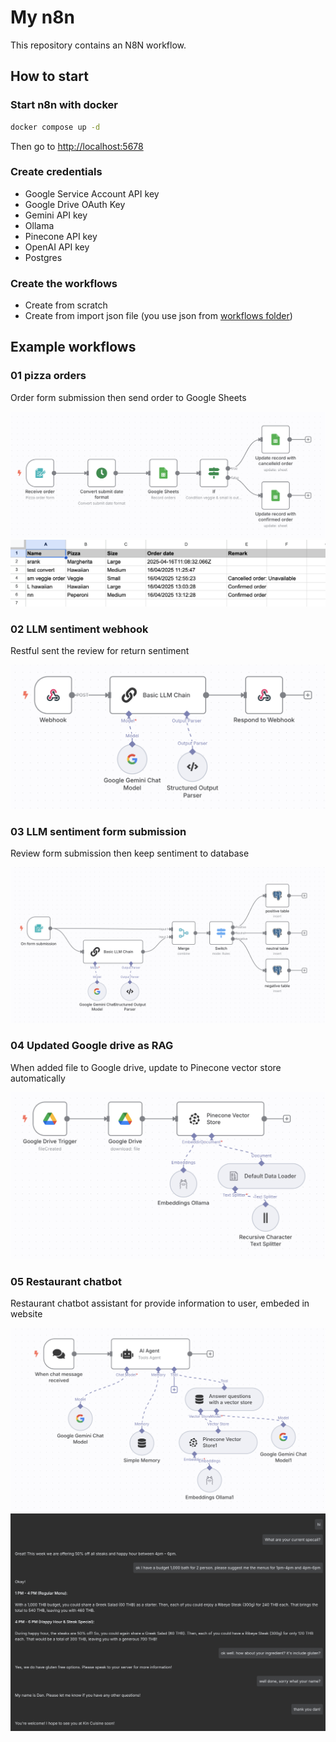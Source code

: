 # My n8n

This repository contains an N8N workflow.

## How to start

### Start n8n with docker

```bash
docker compose up -d
```

Then go to <http://localhost:5678>

### Create credentials

- Google Service Account API key
- Google Drive OAuth Key
- Gemini API key
- Ollama
- Pinecone API key
- OpenAI API key
- Postgres

### Create the workflows

- Create from scratch
- Create from import json file (you use json from [workflows folder](./workflows))

## Example workflows

### 01 pizza orders

Order form submission then send order to Google Sheets

![pizza order workflow](./images/01_pizza_order_workflow/workflow.png)
![pizza order google sheet](./images/01_pizza_order_workflow/google_sheet.png)

### 02 LLM sentiment webhook

Restful sent the review for return sentiment

![LLM sentiment webhook](./images/02_LLM_sentiment_webhook/workflow.png)

### 03 LLM sentiment form submission

Review form submission then keep sentiment to database

![LLM sentiment form submission](./images/03_LLM_sentiment_form_submission/workflow.png)

### 04 Updated Google drive as RAG

When added file to Google drive, update to Pinecone vector store automatically

![Updated Google drive as RAG](./images/04_updated_drive_to_RAG/workflow.png)

### 05 Restaurant chatbot

Restaurant chatbot assistant for provide information to user, embeded in website

![Restaurant chatbot workflow](./images/05_Restaurant_chatbot/workflow.png)
![Restaurant chatbot conversation](./images/05_Restaurant_chatbot/chat.png)

